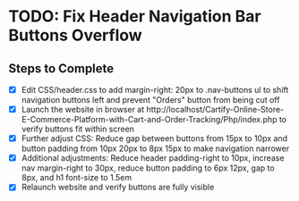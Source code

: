 # TODO: Fix Header Navigation Bar Buttons Overflow

## Steps to Complete
- [x] Edit CSS/header.css to add margin-right: 20px to .nav-buttons ul to shift navigation buttons left and prevent "Orders" button from being cut off
- [x] Launch the website in browser at http://localhost/Cartify-Online-Store-E-Commerce-Platform-with-Cart-and-Order-Tracking/Php/index.php to verify buttons fit within screen
- [x] Further adjust CSS: Reduce gap between buttons from 15px to 10px and button padding from 10px 20px to 8px 15px to make navigation narrower
- [x] Additional adjustments: Reduce header padding-right to 10px, increase nav margin-right to 30px, reduce button padding to 6px 12px, gap to 8px, and h1 font-size to 1.5em
- [x] Relaunch website and verify buttons are fully visible
